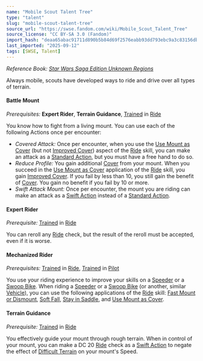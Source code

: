 ```yaml
---
name: "Mobile Scout Talent Tree"
type: "talent"
slug: "mobile-scout-talent-tree"
source_url: "https://swse.fandom.com/wiki/Mobile_Scout_Talent_Tree"
source_license: "CC BY-SA 3.0 (Fandom)"
import_hash: "deaa65abac91711d890b5b84d69f2576eabb93dd793ebc9a3c83156db56db65c"
last_imported: "2025-09-12"
tags: [SWSE, Talent]
---
```

*Reference Book: [Star Wars Saga Edition Unknown Regions](https://swse.fandom.com/wiki/Star_Wars_Saga_Edition_Unknown_Regions)*

Always mobile, scouts have developed ways to ride and drive over all types of terrain.

#### **Battle Mount**
*Prerequisites:* **Expert Rider**, **Terrain Guidance**, [Trained](https://swse.fandom.com/wiki/Trained) in [Ride](https://swse.fandom.com/wiki/Ride)

You know how to fight from a living mount. You can use each of the following Actions once per encounter:
- *Covered Attack:* Once per encounter, when you use the [Use Mount as Cover](https://swse.fandom.com/wiki/Use_Mount_as_Cover) (but not [Improved Cover](https://swse.fandom.com/wiki/Improved_Cover)) aspect of the [Ride](https://swse.fandom.com/wiki/Ride) skill, you can make an attack as a [Standard Action](https://swse.fandom.com/wiki/Standard_Action), but you must have a free hand to do so.
- *Reduce Profile:* You gain additional [Cover](https://swse.fandom.com/wiki/Cover) from your mount. When you succeed in the [Use Mount as Cover](https://swse.fandom.com/wiki/Use_Mount_as_Cover) application of the [Ride](https://swse.fandom.com/wiki/Ride) skill, you gain [Improved Cover](https://swse.fandom.com/wiki/Improved_Cover). If you fail by less than 10, you still gain the benefit of [Cover](https://swse.fandom.com/wiki/Cover). You gain no benefit if you fail by 10 or more.
- *Swift Attack Mount:* Once per encounter, the mount you are riding can make an attack as a [Swift Action](https://swse.fandom.com/wiki/Swift_Action) instead of a [Standard Action](https://swse.fandom.com/wiki/Standard_Action).
#### **Expert Rider**
*Prerequisite:* [Trained](https://swse.fandom.com/wiki/Trained) in [Ride](https://swse.fandom.com/wiki/Ride)

You can reroll any [Ride](https://swse.fandom.com/wiki/Ride) check, but the result of the reroll must be accepted, even if it is worse.
#### **Mechanized Rider**
*Prerequisites:* [Trained](https://swse.fandom.com/wiki/Trained) in [Ride](https://swse.fandom.com/wiki/Ride), [Trained](https://swse.fandom.com/wiki/Trained) in [Pilot](https://swse.fandom.com/wiki/Pilot)

You use your riding experience to improve your skills on a [Speeder](https://swse.fandom.com/wiki/Speeder) or a [Swoop Bike](https://swse.fandom.com/wiki/Swoop_Bike). When riding a [Speeder](https://swse.fandom.com/wiki/Speeder) or a [Swoop Bike](https://swse.fandom.com/wiki/Swoop_Bike) (or another, similar [Vehicle](https://swse.fandom.com/wiki/Vehicle)), you can use the following applications of the [Ride](https://swse.fandom.com/wiki/Ride) skill: [Fast Mount or Dismount](https://swse.fandom.com/wiki/Fast_Mount_or_Dismount), [Soft Fall](https://swse.fandom.com/wiki/Soft_Fall), [Stay in Saddle](https://swse.fandom.com/wiki/Stay_in_Saddle), and [Use Mount as Cover](https://swse.fandom.com/wiki/Use_Mount_as_Cover).
#### **Terrain Guidance**
*Prerequisite:* [Trained](https://swse.fandom.com/wiki/Trained) in [Ride](https://swse.fandom.com/wiki/Ride)

You effectively guide your mount through rough terrain. When in control of your mount, you can make a DC 20 [Ride](https://swse.fandom.com/wiki/Ride) check as a [Swift Action](https://swse.fandom.com/wiki/Swift_Action) to negate the effect of [Difficult Terrain](https://swse.fandom.com/wiki/Difficult_Terrain) on your mount's Speed.